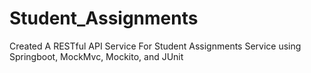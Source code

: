 # Student_Assignments
Created A RESTful API Service For Student Assignments Service using Springboot, MockMvc, Mockito, and JUnit
